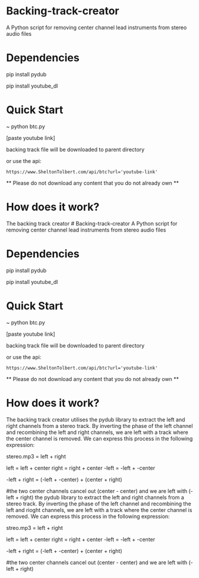 # Backing-track-creator
A Python script for removing center channel lead instruments from stereo audio files

# Dependencies 
pip install pydub

pip install youtube_dl

# Quick Start 
~ python btc.py

[paste youtube link]

backing track file will be downloaded to parent directory 

or use the api:
```
https://www.SheltonTolbert.com/api/btc?url='youtube-link'
```
** Please do not download any content that you do not already own **

# How does it work? 

The backing track creator # Backing-track-creator
A Python script for removing center channel lead instruments from stereo audio files

# Dependencies 
pip install pydub

pip install youtube_dl

# Quick Start 
~ python btc.py

[paste youtube link]

backing track file will be downloaded to parent directory 

or use the api:
```
https://www.SheltonTolbert.com/api/btc?url='youtube-link'
```
** Please do not download any content that you do not already own **

# How does it work? 

The backing track creator utilises the pydub library to extract the left and right channels from a stereo track. By inverting the phase of the left channel and recombining the left and right channels, we are left with a track where the center channel is removed. 
We can express this process in the following expression: 

stereo.mp3 = left + right

left = left + center
right = right + center 
-left = -left + -center 

-left + right = (-left + -center) + (center + right)
 
#the two center channels cancel out (center - center) and we are left with (-left + right)
 the pydub library to extract the left and right channels from a stereo track. By inverting the phase of the left channel and recombining the left and rioght channels, we are left with a track where the center channel is removed. 
We can express this process in the following expression: 

streo.mp3 = left + right

left = left + center
right = right + center 
-left = -left + -center 

-left + right = (-left + -center) + (center + right)
 
#the two center channels cancel out (center - center) and we are left with (-left + right)



